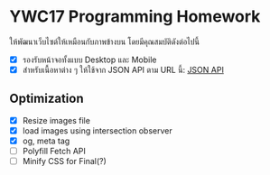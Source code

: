 # YWC17 Programming Homework

ให้พัฒนาเว็บไซต์ให้เหมือนกับภาพข้างบน โดยมีคุณสมบัติดังต่อไปนี้
- [x] รองรับหน้าจอทั้งแบบ Desktop และ Mobile
- [x] สำหรับเนื้อหาต่าง ๆ ให้ใช้จาก JSON API ตาม URL นี้: [JSON API](https://panjs.com/ywc.json)

## Optimization
- [x] Resize images file
- [x] load images using intersection observer 
- [x] og, meta tag
- [ ] Polyfill Fetch API
- [ ] Minify CSS for Final(?)
